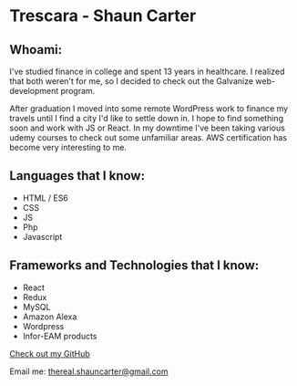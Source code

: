 #  Trescara - Shaun Carter

## Whoami:
I've studied finance in college and spent 13 years in healthcare. I realized that both weren't for me, so I decided to check out the Galvanize web-development program.

After graduation I moved into some remote WordPress work to finance my travels until I find a city I'd like to settle down in. I hope to find something soon and work with JS or React. In my downtime I've been taking various udemy courses to check out some unfamiliar areas. AWS certification has become very interesting to me.


## Languages that I know:

- HTML / ES6
- CSS
- JS
- Php
- Javascript



## Frameworks and Technologies that I know:

- React
- Redux
- MySQL
- Amazon Alexa
- Wordpress
- Infor-EAM products



[Check out my GitHub](https://github.com/trescara)

Email me: thereal.shauncarter@gmail.com
